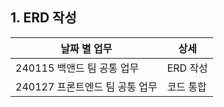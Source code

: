 
## 1. ERD 작성
| 날짜 별 업무               | 상세     |
| -------------------------- | -------- |
| 240115 백앤드 팀 공통 업무 | ERD 작성 |
| 240127 프론트엔드 팀 공통 업무 | 코드 통합 |
 
 
